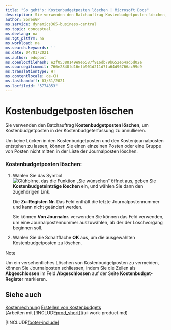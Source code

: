 ```yaml
---
title: "So geht's: Kostenbudgetposten löschen | Microsoft Docs"
description: Sie verwenden den Batchauftrag Kostenbudgetposten löschen, um Kostenbudgetposten in der Kostenbudgeterfassung zu annullieren.
author: SorenGP
ms.service: dynamics365-business-central
ms.topic: conceptual
ms.devlang: na
ms.tgt_pltfrm: na
ms.workload: na
ms.search.keywords: ''
ms.date: 04/01/2021
ms.author: edupont
ms.openlocfilehash: e2f05388149e9e6587f916db79b652e64ad5d02e
ms.sourcegitcommit: 766e2840fd16efb901d211d7fa64d96766ac99d9
ms.translationtype: HT
ms.contentlocale: de-CH
ms.lasthandoff: 03/31/2021
ms.locfileid: "5774853"
---
```

# <a name="delete-cost-budget-entries"></a>Kostenbudgetposten löschen
Sie verwenden den Batchauftrag **Kostenbudgetposten löschen**, um Kostenbudgetposten in der Kostenbudgeterfassung zu annullieren.  

Um keine Lücken in den Kostenbudgetposten und den Kostenjournalposten entstehen zu lassen, können Sie einen einzelnen Posten oder eine Gruppe von Posten nicht mitten in der Liste der Journalposten löschen.  

### <a name="to-delete-a-cost-budget-entry"></a>Kostenbudgetposten löschen:  

1.  Wählen Sie das Symbol ![Glühbirne, das die Funktion „Sie wünschen“ öffnet](media/ui-search/search_small.png "Tell Me-Funktion") aus, geben Sie **Kostenbudgeteinträge löschen** ein, und wählen Sie dann den zugehörigen Link.  

    Die **Zu-Register-Nr.** Das Feld  enthält die letzte Journalpostennummer und kann nicht geändert werden.  

    Sie können **Von Journalnr.** verwenden Sie können das Feld  verwenden, um eine Journalpostennummer auszuwählen, ab der der Löschvorgang beginnen soll.  
2.  Wählen Sie die Schaltfläche **OK** aus, um die ausgewählten Kostenbudgetposten zu löschen.  

> [!NOTE]  
>  Um ein versehentliches Löschen von Kostenbudgetposten zu vermeiden, können Sie Journalposten schliessen, indem Sie die Zeilen als **Abgeschlossen** im Feld **Abgeschlossen** auf der Seite **Kostenbudget-Register** markieren.  

## <a name="see-also"></a>Siehe auch  
[Kostenrechnung](finance-manage-cost-accounting.md)
[Erstellen von Kostenbudgets](finance-create-cost-budgets.md)  
[Arbeiten mit [!INCLUDE[prod_short](includes/prod_short.md)]](ui-work-product.md)


[!INCLUDE[footer-include](includes/footer-banner.md)]